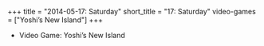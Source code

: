 +++
title = "2014-05-17: Saturday"
short_title = "17: Saturday"
video-games = ["Yoshi’s New Island"]
+++


* Video Game: Yoshi’s New Island